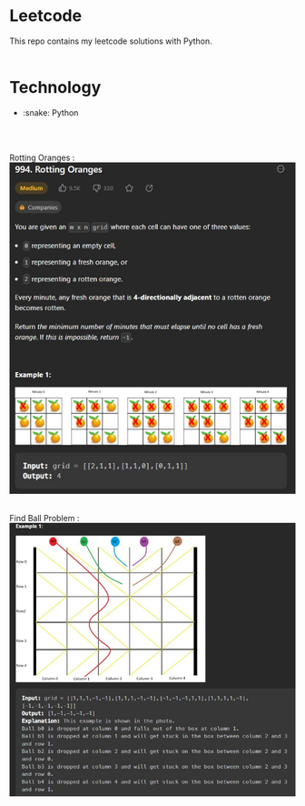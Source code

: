 # Leetcode
This repo contains my leetcode solutions with Python.
<br><br>
<h1>Technology</h1>
<ul>
<li> :snake: Python </li>
</ul>

<br><br>

Rotting Oranges : <br>
![rotting_oranges.jpg](https://github.com/SeymaAtmaca/Leetcode/blob/main/images/rotting%20oranges.jpg) <br><br>


Find Ball Problem : <br>
![findBall.jpg](https://github.com/SeymaAtmaca/Leetcode/blob/main/images/findball.jpg)
